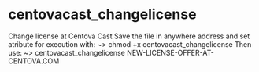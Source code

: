 # centovacast_changelicense
Change license at Centova Cast
Save the file in anywhere address and set atribute for execution with:
~> chmod +x centovacast_changelicense
Then use:
~> centovacast_changelicense NEW-LICENSE-OFFER-AT-CENTOVA.COM
